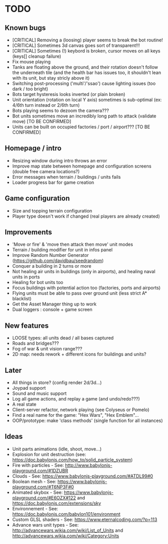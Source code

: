 # TODO

## Known bugs

* [CRITICAL] Removing a (loosing) player seems to break the bot routine!
* [CRITICAL] Sometimes 3d canvas goes sort of transparent!!!
* [CRITICAL] Sometimes (!) keybord is broken, cursor moves on all keys (keys[] cleanup failure)
* Fix mouse playing
* Tanks are floating above the ground, and their rotation doesn't follow the underneath tile (and the health bar has issues too, it shouldn't lean with its unit, but stay stricly above it)
* Switching post-processing ('multi'/'ssao') cause lighting issues (too dark / too bright)
* Bots target hysteresis looks inverted (or plain broken)
* Unit orientation (rotation on local Y axis) sometimes is sub-optimal (ex: 4/6th turn instead or 2/6th turn)
* Bots playing seems to dezoom the camera???
* Bot units sometimes move an incredibly long path to attack (validate move) [TO BE CONFIRMED]
* Units can be built on occupied factories / port / airport??? [TO BE CONFIRMED]

## Homepage / intro

* Resizing window during intro throws an error
* Improve map state between homepage and configuration screens (double free camera locations?)
* Error messages when terrain / buildings / units fails
* Loader progress bar for game creation

## Game configuration

* Size and topping terrain configuration
* Player type doesn't work if changed (real players are already created)

## Improvements

* 'Move or fire' & 'move then attack then move' unit modes
* Terrain / building modifier for unit in infos panel
* Improve Random Number Generator (https://github.com/davidbau/seedrandom)
* Conquer a building in 2 turns or more
* Not healing air units in buildings (only in airports), and healing naval units in ports
* Healing for bot units too
* Focus buildings with potential action too (factories, ports and airports)
* Flying units must be able to pass over ground unit (less strict A* blacklist)
* Get the Asset Manager thing up to work
* Dual loggers : console + game screen

## New features

* LOOSE types: all units dead / all bases captured
* Roads and bridges???
* Fog of war & unit vision range???
* 2D map: needs rework + different icons for buildings and units?

## Later

* All things in store? (config render 2d/3d...)
* Joypad support
* Sound and music support
* Log all game actions, and replay a game (and undo/redo???)
* A real state
* Client-server refactor, network playing (see Colyseus or Pomelo)
* Find a real name for the game: "Hex Wars", "Hex Emblem"...
* OOP/prototype: make 'class methods' (single function for all instances)

## Ideas

* Unit parts animations (idle, shoot, move...)
* Explosion for unit destruction (see: https://doc.babylonjs.com/how_to/solid_particle_system)
* Fire with particles - See: http://www.babylonjs-playground.com/#1DZUBR
* Clouds - See: https://www.babylonjs-playground.com/#ATDL99#0
* Boolean mesh - See: https://www.babylonjs-playground.com/#T6NP3F#0
* Animated skybox - See: https://www.babylonjs-playground.com/#E6OZX#122 and https://doc.babylonjs.com/extensions/sky
* Environnement - See: https://doc.babylonjs.com/babylon101/environment
* Custom GLSL shaders - See: https://www.eternalcoding.com/?p=113
* Advance wars unit types - See: http://advancewars.wikia.com/wiki/List_of_Units and http://advancewars.wikia.com/wiki/Category:Units

